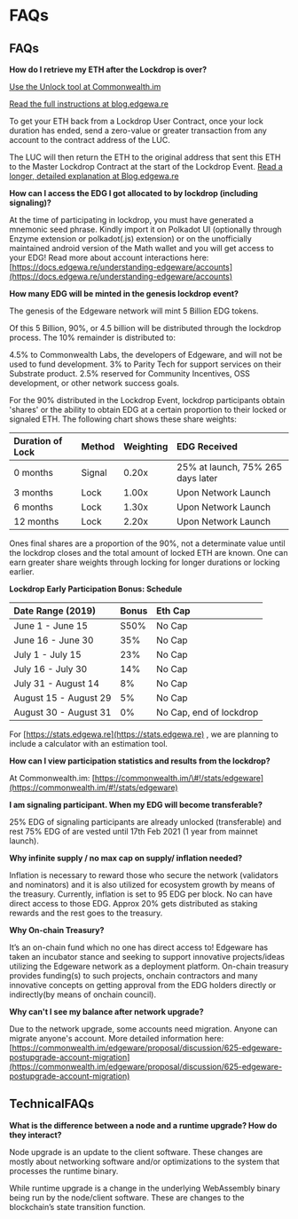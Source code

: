 # FAQs

## FAQs

**How do I retrieve my ETH after the Lockdrop is over?**

[Use the Unlock tool at Commonwealth.im](https://commonwealth.im/#!/unlock)

[Read the full instructions at blog.edgewa.re](https://blog.edgewa.re/luc-101-retrieving-your-eth-from-the-lockdrop-contract/)

To get your ETH back from a Lockdrop User Contract, once your lock duration has ended, send a zero-value or greater transaction from any account to the contract address of the LUC.

The LUC will then return the ETH to the original address that sent this ETH to the Master Lockdrop Contract at the start of the Lockdrop Event. [Read a longer, detailed explanation at Blog.edgewa.re](https://blog.edgewa.re/luc-101-retrieving-your-eth-from-the-lockdrop-contract/)

**How can I access the EDG I got allocated to by lockdrop \(including signaling\)?**

At the time of participating in lockdrop, you must have generated a mnemonic seed phrase. Kindly import it on Polkadot UI \(optionally through Enzyme extension or polkadot\(.js\) extension\) or on the unofficially maintained android version of the Math wallet and you will get access to your EDG! Read more about account interactions here: [https://docs.edgewa.re/understanding-edgeware/accounts](https://docs.edgewa.re/understanding-edgeware/accounts)

**How many EDG will be minted in the genesis lockdrop event?**

The genesis of the Edgeware network will mint 5 Billion EDG tokens.

Of this 5 Billion, 90%, or 4.5 billion will be distributed through the lockdrop process. The 10% remainder is distributed to:

4.5% to Commonwealth Labs, the developers of Edgeware, and will not be used to fund development. 3% to Parity Tech for support services on their Substrate product. 2.5% reserved for Community Incentives, OSS development, or other network success goals.

For the 90% distributed in the Lockdrop Event, lockdrop participants obtain 'shares' or the ability to obtain EDG at a certain proportion to their locked or signaled ETH. The following chart shows these share weights:

| Duration of Lock | Method | Weighting | EDG Received |
| :--- | :--- | :--- | :--- |
| 0 months | Signal | 0.20x | 25% at launch, 75% 265 days later |
| 3 months | Lock | 1.00x | Upon Network Launch |
| 6 months | Lock | 1.30x | Upon Network Launch |
| 12 months | Lock | 2.20x | Upon Network Launch |

Ones final shares are a proportion of the 90%, not a determinate value until the lockdrop closes and the total amount of locked ETH are known. One can earn greater share weights through locking for longer durations or locking earlier.

**Lockdrop Early Participation Bonus: Schedule**

| Date Range \(2019\) | Bonus | Eth Cap |
| :--- | :--- | :--- |
| June 1 - June 15 | S50% | No Cap |
| June 16 - June 30 | 35% | No Cap |
| July 1 - July 15 | 23% | No Cap |
| July 16 - July 30 | 14% | No Cap |
| July 31 - August 14 | 8% | No Cap |
| August 15 - August 29 | 5% | No Cap |
| August 30 - August 31 | 0% | No Cap, end of lockdrop |

For [https://stats.edgewa.re](https://stats.edgewa.re) , we are planning to include a calculator with an estimation tool.

**How can I view participation statistics and results from the lockdrop?**

At Commonwealth.im: [https://commonwealth.im/\#!/stats/edgeware](https://commonwealth.im/#!/stats/edgeware)

**I am signaling participant. When my EDG will become transferable?**

25% EDG of signaling participants are already unlocked \(transferable\) and rest 75% EDG of are vested until 17th Feb 2021 \(1 year from mainnet launch\).

**Why infinite supply / no max cap on supply/ inflation needed?**

Inflation is necessary to reward those who secure the network \(validators and nominators\) and it is also utilized for ecosystem growth by means of the treasury. Currently, inflation is set to 95 EDG per block. No can have direct access to those EDG. Approx 20% gets distributed as staking rewards and the rest goes to the treasury.

**Why On-chain Treasury?**

It’s an on-chain fund which no one has direct access to! Edgeware has taken an incubator stance and seeking to support innovative projects/ideas utilizing the Edgeware network as a deployment platform. On-chain treasury provides funding\(s\) to such projects, onchain contractors and many innovative concepts on getting approval from the EDG holders directly or indirectly\(by means of onchain council\).

**Why can't I see my balance after network upgrade?**

Due to the network upgrade, some accounts need migration. Anyone can migrate anyone's account. More detailed information here: [https://commonwealth.im/edgeware/proposal/discussion/625-edgeware-postupgrade-account-migration](https://commonwealth.im/edgeware/proposal/discussion/625-edgeware-postupgrade-account-migration)

## TechnicalFAQs

**What is the difference between a node and a runtime upgrade? How do they interact?**

Node upgrade is an update to the client software. These changes are mostly about networking software and/or optimizations to the system that processes the runtime binary.

While runtime upgrade is a change in the underlying WebAssembly binary being run by the node/client software. These are changes to the blockchain’s state transition function.

